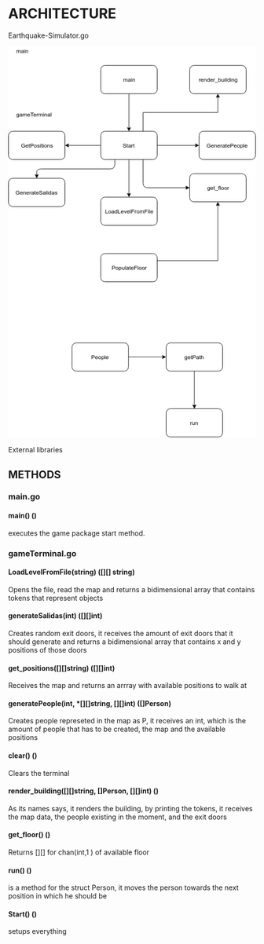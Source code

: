 # ARCHITECTURE

Earthquake-Simulator.go

![](Diagrams/diagram.png)

External libraries

## METHODS
### main.go
#### main() ()
executes the game package start method.

### gameTerminal.go
#### LoadLevelFromFile(string) ([][] string)
Opens the file, read the map and returns a bidimensional array that contains tokens that represent objects

#### generateSalidas(int) ([][]int) 
Creates random exit doors, it receives the amount of exit doors that it should generate and returns a bidimensional
array that contains x and y positions of those doors

#### get_positions([][]string) ([][]int)
Receives the map and returns an arrray with available positions to walk at

#### generatePeople(int, *[][]string, [][]int) ([]Person)
Creates people represeted in the map as P, it receives an int, which is the amount of people that 
has to be created, the map and the available positions

#### clear() ()
Clears the terminal

#### render_building([][]string, []Person, [][]int) ()
As its names says, it renders the building, by printing the tokens,
it receives the map data, the people existing in the moment, and the exit doors

#### get_floor() ()
Returns [][]  for chan(int,1 ) of available floor

#### run() ()
is a method for the struct Person, it moves the person towards the next position in which he should be

#### Start() ()
setups everything